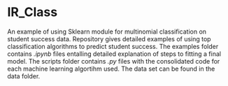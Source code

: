 # IR_Class
An example of using Sklearn module for multinomial classification on student success data. Repository gives detailed examples of using top classification algorithms to predict student success. The examples folder contains *.ipynb* files entalling detailed explanation of steps to fitting a final model. The scripts folder contains *.py* files with the consolidated code for each machine learning algortihm used. The data set can be found in the data folder.
